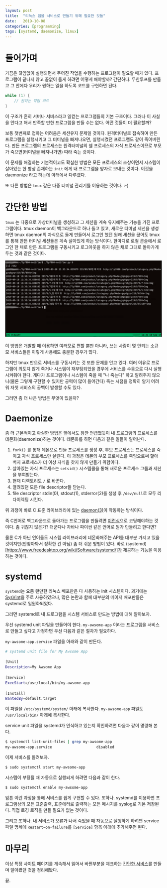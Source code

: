```yaml
---
layout: post
title:  "리눅스 앱을 서비스로 만들기 위해 필요한 것들"
date:   2019-10-08
categories: [programming]
tags: [systemd, daemonize, linux]
---
```


# 들어가며

가끔은 끊임없이 실행되면서 주어진 작업을 수행하는 프로그램이 필요할
때가 있다. 프로그램이 끝나지 않고 끝없이 돌게 하려면 어떻게 해야할까?
간단하다. 무한루프를 만들고 그 안에다 우리가 원하는 일을 하도록 코드를
구현하면 된다.

```c
while (1) {
	// 원하는 작업 코드
}
```

이 구조가 흔히 서버나 서비스라고 일컫는 프로그램들의 기본
구조이다. 그러나 이 사실을 안다고 해서 만족할 만한 프로그램을
만들 수는 없다. 어떤 것들이 더 필요할까?


보통 첫번째로 접하는 어려움은 세션유지 문제일 것이다. 원격터미널로
접속하여 만든 프로그램을 실행시키고 그 터미널을 빠져나오면, 실행시켰던
프로그램도 같이 죽어버린다. 만든 프로그램의 프로세스는 원격터미널의 쉘
프로세스의 자식 프로세스이므로 부모가 죽으면(터미널을 빠져나가면) 따라
죽는 것이다.

이 문제를 해결하는 기본적이고도 확실한 방법은 모든 프로세스의
조상이면서 시스템이 살아있는 한 항상 존재하는 `init` 에게 내
프로그램을 양자로 보내는 것이다. 이것을 daemonize 라고 하는데 아래에서
다루겠다.

또 다른 방법은 `tmux` 같은 다중 터미널 관리기를 이용하는 것이다. :-)


# 간단한 방법

`tmux` 는 다중으로 가상터미널을 생성하고 그 세션을 계속 유지해주는
기능을 가진 프로그램이다. tmux daemon이 백그라운드로 하나 돌고 있고,
새로운 터미널 세션을 생성하면 tmux daemon의 자식으로 돌게 만들어서
로그인 했던 원래 세션을 끊어도 tmux를 통해 만든 터미널 세션들은 계속
살아있게 하는 방식이다. 한마디로 로컬 콘솔에서 로그인 한 채로 만든
프로그램을 구동시키고 로그아웃을 하지 않은 채로 그대로 돌아가게 두는
것과 같은 것이다.

![tmux 안에서 프로그램을 구통시킨 화면](/assets/running-app-within-tmux.png)

이 방법은 개발할 때 이용하면 여러모로 편할 뿐만 아니라, 쓰는 사람이 몇
안되는 소규모 서비스들은 이렇게 사용해도 충분한 경우가 많다.

하지만 tmux 만으로 서비스를 구동시키는 것 또한 문제를 안고 있다. 여러
이유로 프로그램이 의도치 않게 죽거나 시스템이 재부팅되었을 경우에
서비스를 수동으로 다시 실행시켜줘야 한다. 게다가 프로그램이나 시스템이
죽을 때 "나 죽는다" 하고 알려주지 않으니(물론 그렇게 구현할 수 있지만
공력이 많이 들어간다) 죽는 시점을 정확히 알기 어려워 자칫 서비스의
공백이 발생할 수도 있다.

그러면 좀 더 나은 방법은 무엇이 있을까?

# Daemonize

좀 더 근본적이고 확실한 방법은 앞에서도 잠깐 언급했듯이 내 프로그램의
프로세스를 데몬화(daemonize)하는 것이다. 데몬화를 하면 다음과 같은 일들이 일어난다.

1. `fork()` 를 통해 데몬으로 만들 프로세스를 생성 후, 부모 프로세스는
   프로세스를 죽이고 자식 프로세스만 살린다. 이 과정은 데몬의 부모
   프로세스를 죽임으로써 할아버지 프로세스가 더 이상 자식을 찾지 않게 만들기 위함이다.
2. 살아있는 자식 프로세스는 `setsid()` 시스템콜을 통해 새로운 프로세스 그룹과 세션을 부여받는다.
3. 현재 디렉토리도 `/` 로 바꾼다.
4. 열려있던 모든 file descriptor들 닫는다.
5. file descriptor stdin(0), stdout(1), stderror(2)를 생성 후 `/dev/null`로 모두 리다이렉팅 시킨다.

위 과정이 바로 C 표준 라이브러리에 있는 [daemon(3)](https://linux.die.net/man/3/daemon)이 작동하는 방식이다.

즉 C언어로 백그라운드로 돌아가는 프로그램을 만들려면 [이런식](https://gist.github.com/copyninja/1033862)으로
코딩해야하는 것이다. 좀 귀찮지 않은가? 더군다나 자바나 파이썬 같은 언어로 뭔가 만들려고 한다면?

물론 C가 아닌 언어들도 시스템 라이브러리에 데몬화해주는 API를 대부분
가지고 있을 것이지만(안찾아봐서 정확한 건 아님) 좀 더 쉬운 방법이 있다. 
바로 (systemd)[https://www.freedesktop.org/wiki/Software/systemd/]가 제공하는 기능을 이용하는 것이다.


# systemd

`systemd`는 요즘 왠만한 리눅스 배포판은 다 사용하는 init
시스템이다. 과거에는
[SysVint](https://wiki.archlinux.org/index.php/SysVinit)을 주로
사용하였으나, 많은 논란과 함께 대부분의 메이저 배포판들은 systemd로
일원화되었다.

그러면 systemd로 내 프로그램을 시스템 서비스로 만드는 방법에 대해 알아보자.

우선 systemd unit 파일을 만들어야 한다. `my-awsome-app` 이라는 프로그램을 서비스로 만들고 싶다고 가정하면 우선 다음과 같은 절차가 필요하다.

 `my-awsome-app.service` 파일을 아래와 같이 만든다.

```sh
# systemd unit file for My Awsome App

[Unit]
Description=My Awsome App

[Service]
ExecStart=/usr/local/bin/my-awsome-app

[Install]
WantedBy=default.target
```

이 파일을 `/etc/systemd/system/` 아래에 복사한다. `my-awsome-app` 파일도 `/usr/local/bin/` 아래에 복사한다.

service unit 파일을 systemd가 인식하고 있는지 확인하려면 다음과 같이 명령해 본다.

```sh
$ systemctl list-unit-files | grep my-awsome-app
my-awsome-app.service                    disabled
```

이제 서비스를 돌려보자.

```sh
$ sudo systemctl start my-awsome-app
```

시스템이 부팅될 때 자동으로 실행되게 하려면 다음과 같이 한다.

```sh
$ sudo systemctl enable my-awsome-app
```

암튼 이런 과정을 통해 서비스를 쉽게 구현할 수 있다. 또하나. systemd를
이용하면 프로그램상의 모든 표준출력, 표준에러로 출력하는 모든 메시지를
syslog로 기본 저장된다. 직접 로깅 로직을 만들 필요가 없는 것이다.

그리고 또하나. 내 서비스가 오류가 나서 죽었을 때 자동으로 실행하게
하려면 service 파일 명세에 `Restart=on-failure`를 `[Service]` 항목 아래에 추가해주면 된다.


# 마무리

이상 특정 사이트 페이지를 계속해서 읽어서 바뀐부분을 체크하는 [간단한
서비스](https://github.com/bbingju/lp7080-notifier)를 만들며 알아봤던
것을 정리해봤다.

끝.
